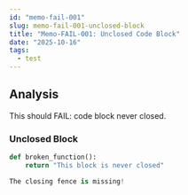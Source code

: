 ```yaml
---
id: "memo-fail-001"
slug: memo-fail-001-unclosed-block
title: "Memo-FAIL-001: Unclosed Code Block"
date: "2025-10-16"
tags:
  - test
---
```


## Analysis

This should FAIL: code block never closed.

### Unclosed Block

```python
def broken_function():
    return "This block is never closed"

The closing fence is missing!
